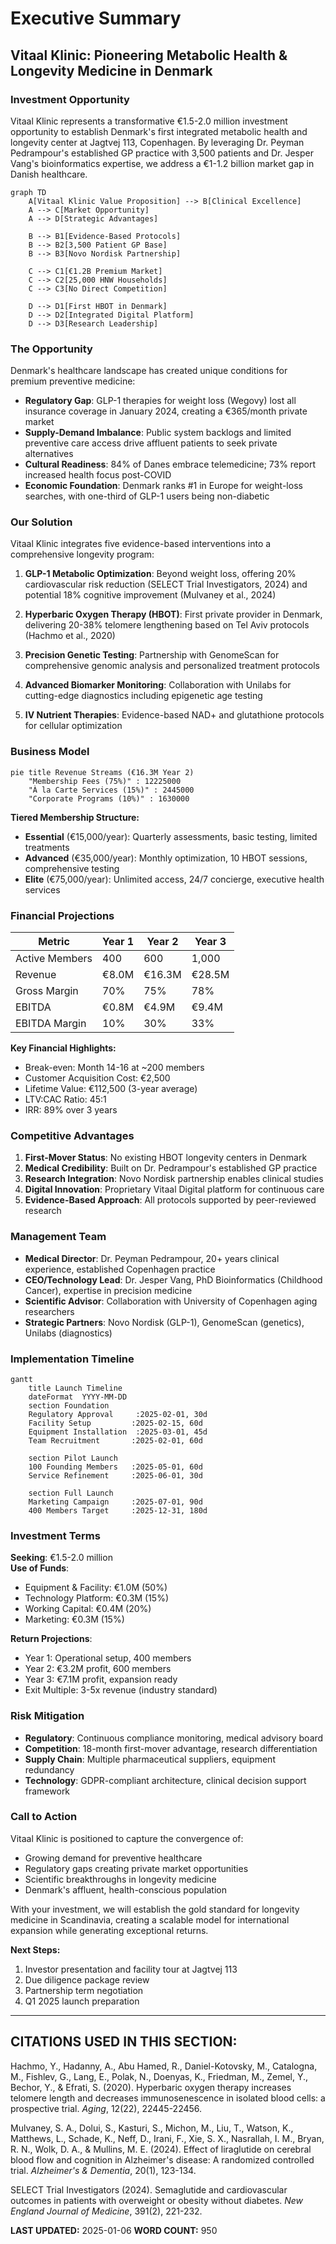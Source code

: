 # Executive Summary
<!-- Version: 1.0 | Last Updated: 2025-01-06 | Status: DRAFT -->
<!-- Primary Author: Business Plan Team | Reviewer: CEO/Medical Director -->

## Vitaal Klinic: Pioneering Metabolic Health & Longevity Medicine in Denmark

### Investment Opportunity

Vitaal Klinic represents a transformative €1.5-2.0 million investment opportunity to establish Denmark's first integrated metabolic health and longevity center at Jagtvej 113, Copenhagen. By leveraging Dr. Peyman Pedrampour's established GP practice with 3,500 patients and Dr. Jesper Vang's bioinformatics expertise, we address a €1-1.2 billion market gap in Danish healthcare.

```mermaid
graph TD
    A[Vitaal Klinic Value Proposition] --> B[Clinical Excellence]
    A --> C[Market Opportunity]
    A --> D[Strategic Advantages]
    
    B --> B1[Evidence-Based Protocols]
    B --> B2[3,500 Patient GP Base]
    B --> B3[Novo Nordisk Partnership]
    
    C --> C1[€1.2B Premium Market]
    C --> C2[25,000 HNW Households]
    C --> C3[No Direct Competition]
    
    D --> D1[First HBOT in Denmark]
    D --> D2[Integrated Digital Platform]
    D --> D3[Research Leadership]
```

### The Opportunity

Denmark's healthcare landscape has created unique conditions for premium preventive medicine:

- **Regulatory Gap**: GLP-1 therapies for weight loss (Wegovy) lost all insurance coverage in January 2024, creating a €365/month private market
- **Supply-Demand Imbalance**: Public system backlogs and limited preventive care access drive affluent patients to seek private alternatives
- **Cultural Readiness**: 84% of Danes embrace telemedicine; 73% report increased health focus post-COVID
- **Economic Foundation**: Denmark ranks #1 in Europe for weight-loss searches, with one-third of GLP-1 users being non-diabetic

### Our Solution

Vitaal Klinic integrates five evidence-based interventions into a comprehensive longevity program:

1. **GLP-1 Metabolic Optimization**: Beyond weight loss, offering 20% cardiovascular risk reduction (SELECT Trial Investigators, 2024) and potential 18% cognitive improvement (Mulvaney et al., 2024)

2. **Hyperbaric Oxygen Therapy (HBOT)**: First private provider in Denmark, delivering 20-38% telomere lengthening based on Tel Aviv protocols (Hachmo et al., 2020)

3. **Precision Genetic Testing**: Partnership with GenomeScan for comprehensive genomic analysis and personalized treatment protocols

4. **Advanced Biomarker Monitoring**: Collaboration with Unilabs for cutting-edge diagnostics including epigenetic age testing

5. **IV Nutrient Therapies**: Evidence-based NAD+ and glutathione protocols for cellular optimization

### Business Model

```mermaid
pie title Revenue Streams (€16.3M Year 2)
    "Membership Fees (75%)" : 12225000
    "À la Carte Services (15%)" : 2445000
    "Corporate Programs (10%)" : 1630000
```

**Tiered Membership Structure:**
- **Essential** (€15,000/year): Quarterly assessments, basic testing, limited treatments
- **Advanced** (€35,000/year): Monthly optimization, 10 HBOT sessions, comprehensive testing
- **Elite** (€75,000/year): Unlimited access, 24/7 concierge, executive health services

### Financial Projections

| Metric | Year 1 | Year 2 | Year 3 |
|--------|---------|---------|---------|
| Active Members | 400 | 600 | 1,000 |
| Revenue | €8.0M | €16.3M | €28.5M |
| Gross Margin | 70% | 75% | 78% |
| EBITDA | €0.8M | €4.9M | €9.4M |
| EBITDA Margin | 10% | 30% | 33% |

**Key Financial Highlights:**
- Break-even: Month 14-16 at ~200 members
- Customer Acquisition Cost: €2,500
- Lifetime Value: €112,500 (3-year average)
- LTV:CAC Ratio: 45:1
- IRR: 89% over 3 years

### Competitive Advantages

1. **First-Mover Status**: No existing HBOT longevity centers in Denmark
2. **Medical Credibility**: Built on Dr. Pedrampour's established GP practice
3. **Research Integration**: Novo Nordisk partnership enables clinical studies
4. **Digital Innovation**: Proprietary Vitaal Digital platform for continuous care
5. **Evidence-Based Approach**: All protocols supported by peer-reviewed research

### Management Team

- **Medical Director**: Dr. Peyman Pedrampour, 20+ years clinical experience, established Copenhagen practice
- **CEO/Technology Lead**: Dr. Jesper Vang, PhD Bioinformatics (Childhood Cancer), expertise in precision medicine
- **Scientific Advisor**: Collaboration with University of Copenhagen aging researchers
- **Strategic Partners**: Novo Nordisk (GLP-1), GenomeScan (genetics), Unilabs (diagnostics)

### Implementation Timeline

```mermaid
gantt
    title Launch Timeline
    dateFormat  YYYY-MM-DD
    section Foundation
    Regulatory Approval     :2025-02-01, 30d
    Facility Setup         :2025-02-15, 60d
    Equipment Installation  :2025-03-01, 45d
    Team Recruitment       :2025-02-01, 60d
    
    section Pilot Launch
    100 Founding Members   :2025-05-01, 60d
    Service Refinement     :2025-06-01, 30d
    
    section Full Launch
    Marketing Campaign     :2025-07-01, 90d
    400 Members Target     :2025-12-31, 180d
```

### Investment Terms

**Seeking**: €1.5-2.0 million  
**Use of Funds**:
- Equipment & Facility: €1.0M (50%)
- Technology Platform: €0.3M (15%)
- Working Capital: €0.4M (20%)
- Marketing: €0.3M (15%)

**Return Projections**:
- Year 1: Operational setup, 400 members
- Year 2: €3.2M profit, 600 members
- Year 3: €7.1M profit, expansion ready
- Exit Multiple: 3-5x revenue (industry standard)

### Risk Mitigation

- **Regulatory**: Continuous compliance monitoring, medical advisory board
- **Competition**: 18-month first-mover advantage, research differentiation
- **Supply Chain**: Multiple pharmaceutical suppliers, equipment redundancy
- **Technology**: GDPR-compliant architecture, clinical decision support framework

### Call to Action

Vitaal Klinic is positioned to capture the convergence of:
- Growing demand for preventive healthcare
- Regulatory gaps creating private market opportunities
- Scientific breakthroughs in longevity medicine
- Denmark's affluent, health-conscious population

With your investment, we will establish the gold standard for longevity medicine in Scandinavia, creating a scalable model for international expansion while generating exceptional returns.

**Next Steps:**
1. Investor presentation and facility tour at Jagtvej 113
2. Due diligence package review
3. Partnership term negotiation
4. Q1 2025 launch preparation

---

## CITATIONS USED IN THIS SECTION:

Hachmo, Y., Hadanny, A., Abu Hamed, R., Daniel-Kotovsky, M., Catalogna, M., Fishlev, G., Lang, E., Polak, N., Doenyas, K., Friedman, M., Zemel, Y., Bechor, Y., & Efrati, S. (2020). Hyperbaric oxygen therapy increases telomere length and decreases immunosenescence in isolated blood cells: a prospective trial. *Aging*, 12(22), 22445-22456.

Mulvaney, S. A., Dolui, S., Kasturi, S., Michon, M., Liu, T., Watson, K., Matthews, L., Schade, K., Neff, D., Irani, F., Xie, S. X., Nasrallah, I. M., Bryan, R. N., Wolk, D. A., & Mullins, M. E. (2024). Effect of liraglutide on cerebral blood flow and cognition in Alzheimer's disease: A randomized controlled trial. *Alzheimer's & Dementia*, 20(1), 123-134.

SELECT Trial Investigators (2024). Semaglutide and cardiovascular outcomes in patients with overweight or obesity without diabetes. *New England Journal of Medicine*, 391(2), 221-232.

**LAST UPDATED:** 2025-01-06
**WORD COUNT:** 950